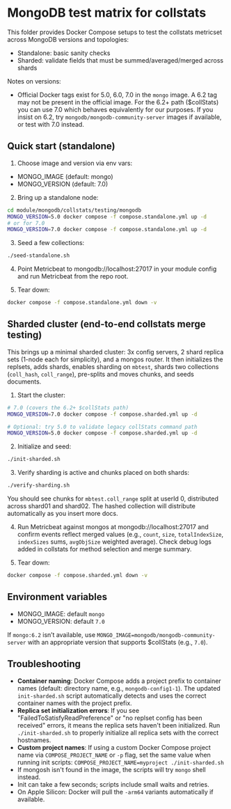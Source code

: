 # MongoDB test matrix for collstats

This folder provides Docker Compose setups to test the collstats metricset across MongoDB versions and topologies:

- Standalone: basic sanity checks
- Sharded: validate fields that must be summed/averaged/merged across shards

Notes on versions:
- Official Docker tags exist for 5.0, 6.0, 7.0 in the `mongo` image. A 6.2 tag may not be present in the official image. For the 6.2+ path ($collStats) you can use 7.0 which behaves equivalently for our purposes. If you insist on 6.2, try `mongodb/mongodb-community-server` images if available, or test with 7.0 instead.

## Quick start (standalone)

1) Choose image and version via env vars:

- MONGO_IMAGE (default: mongo)
- MONGO_VERSION (default: 7.0)

2) Bring up a standalone node:

```zsh
cd module/mongodb/collstats/testing/mongodb
MONGO_VERSION=5.0 docker compose -f compose.standalone.yml up -d
# or for 7.0
MONGO_VERSION=7.0 docker compose -f compose.standalone.yml up -d
```

3) Seed a few collections:

```zsh
./seed-standalone.sh
```

4) Point Metricbeat to mongodb://localhost:27017 in your module config and run Metricbeat from the repo root.

5) Tear down:

```zsh
docker compose -f compose.standalone.yml down -v
```

## Sharded cluster (end-to-end collstats merge testing)

This brings up a minimal sharded cluster: 3x config servers, 2 shard replica sets (1-node each for simplicity), and a mongos router. It then initializes the replsets, adds shards, enables sharding on `mbtest`, shards two collections (`coll_hash`, `coll_range`), pre-splits and moves chunks, and seeds documents.

1) Start the cluster:

```zsh
# 7.0 (covers the 6.2+ $collStats path)
MONGO_VERSION=7.0 docker compose -f compose.sharded.yml up -d

# Optional: try 5.0 to validate legacy collStats command path
MONGO_VERSION=5.0 docker compose -f compose.sharded.yml up -d
```

2) Initialize and seed:

```zsh
./init-sharded.sh
```

3) Verify sharding is active and chunks placed on both shards:

```zsh
./verify-sharding.sh
```

You should see chunks for `mbtest.coll_range` split at userId 0, distributed across shard01 and shard02. The hashed collection will distribute automatically as you insert more docs.

4) Run Metricbeat against mongos at mongodb://localhost:27017 and confirm events reflect merged values (e.g., `count`, `size`, `totalIndexSize`, `indexSizes` sums, `avgObjSize` weighted average). Check debug logs added in collstats for method selection and merge summary.

5) Tear down:

```zsh
docker compose -f compose.sharded.yml down -v
```

## Environment variables

- MONGO_IMAGE: default `mongo`
- MONGO_VERSION: default `7.0`

If `mongo:6.2` isn’t available, use `MONGO_IMAGE=mongodb/mongodb-community-server` with an appropriate version that supports $collStats (e.g., `7.0`).

## Troubleshooting

- **Container naming**: Docker Compose adds a project prefix to container names (default: directory name, e.g., `mongodb-config1-1`). The updated `init-sharded.sh` script automatically detects and uses the correct container names with the project prefix.
- **Replica set initialization errors**: If you see "FailedToSatisfyReadPreference" or "no replset config has been received" errors, it means the replica sets haven't been initialized. Run `./init-sharded.sh` to properly initialize all replica sets with the correct hostnames.
- **Custom project names**: If using a custom Docker Compose project name via `COMPOSE_PROJECT_NAME` or `-p` flag, set the same value when running init scripts: `COMPOSE_PROJECT_NAME=myproject ./init-sharded.sh`
- If mongosh isn't found in the image, the scripts will try `mongo` shell instead.
- Init can take a few seconds; scripts include small waits and retries.
- On Apple Silicon: Docker will pull the `-arm64` variants automatically if available.
